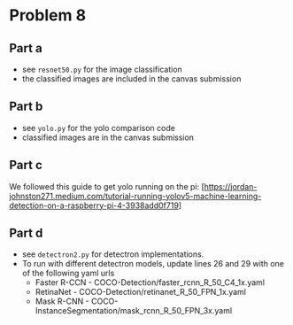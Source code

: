 # Problem 8

## Part a

- see `resnet50.py` for the image classification 
- the classified images are included in the canvas submission

## Part b

- see `yolo.py` for the yolo comparison code
- classified images are in the canvas submission

## Part c

We followed this guide to get yolo running on the pi: [https://jordan-johnston271.medium.com/tutorial-running-yolov5-machine-learning-detection-on-a-raspberry-pi-4-3938add0f719]

## Part d

- see `detectron2.py` for detectron implementations.
- To run with different detectron models, update lines 26 and 29 with one of the following yaml urls
    - Faster R-CCN - COCO-Detection/faster_rcnn_R_50_C4_1x.yaml
    - RetinaNet - COCO-Detection/retinanet_R_50_FPN_1x.yaml
    - Mask R-CNN - COCO-InstanceSegmentation/mask_rcnn_R_50_FPN_3x.yaml
